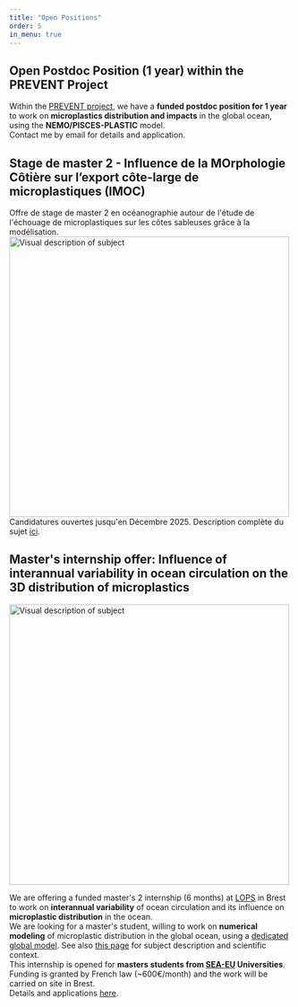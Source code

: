 ```yaml
---
title: "Open Positions"
order: 5
in_menu: true
---
```

## Open Postdoc Position (1 year) within the PREVENT Project
Within the [PREVENT project](https://prevent.lsce.ipsl.fr/), we have a **funded postdoc position for 1 year** to work on **microplastics distribution and impacts** in the global ocean, using the **NEMO/PISCES-PLASTIC** model.  
Contact me by email for details and application. 


## Stage de master 2 - Influence de la MOrphologie Côtière sur l’export côte-large de microplastiques (IMOC)
Offre de stage de master 2 en océanographie autour de l'étude de l'échouage de microplastiques sur les côtes sableuses grâce à la modélisation. 
<img src="{% link images/stage_description.png %}" alt="Visual description of subject" width="500">
Candidatures ouvertes jusqu'en Décembre 2025. Description complète du sujet [ici](https://crichon-lemar.github.io/camillerichon/2025/10/28/offre-stage-m2-sur-les-puits-cotiers-de-microplastiques,-candidatures-ouvertes!.html). 

## Master's internship offer: Influence of interannual variability in ocean circulation on the 3D distribution of microplastics
<img src="{%  link images/pub_stage_interannuel.jpg %}" alt="Visual description of subject" width="500">  

We are offering a funded master's 2 internship (6 months) at [LOPS](https://www.umr-lops.fr/) in Brest to work on **interannual variability** of ocean circulation and its influence on **microplastic distribution** in the ocean.   
We are looking for a master's student, willing to work on **numerical modeling** of microplastic distribution in the global ocean, using a [dedicated global model](https://www.frontiersin.org/journals/marine-science/articles/10.3389/fmars.2022.947309/full). See also [this page](https://crichon-lemar.github.io/camillerichon/2025/10/28/master-s-2-internship-project-on-the-influence-of-interannual-variability-in-ocean-circulation-on-the-3d-distribution-of-microplastics.html) for subject description and scientific context.   
This internship is opened for **masters students from [SEA-EU](https://sea-eu.org/) Universities**. Funding is granted by French law (~600€/month) and the work will be carried on site in Brest.  
Details and applications [here](https://sea-eu.org/opportunity-browser/internship-influence-of-interannual-variability-in-ocean-circulation-on-the-3d-distribution-of-microplastics/). 